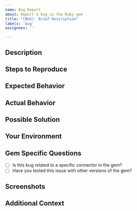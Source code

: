 ```yaml
---
name: Bug Report
about: Report a bug in the Ruby gem
title: "[BUG]: Brief Description"
labels: 'bug'
assignees: ''

---
```


## Description
<!-- A clear and concise description of what the bug is -->

## Steps to Reproduce
<!-- Steps to reproduce the behavior -->

## Expected Behavior
<!-- A clear and concise description of what you expected to happen -->

## Actual Behavior
<!-- What actually happened -->

## Possible Solution
<!-- Not obligatory, but suggest a fix/reason for the bug -->

## Your Environment
<!-- Include as many relevant details about the environment you experienced the bug in -->

## Gem Specific Questions
- [ ] Is this bug related to a specific connector in the gem?
- [ ] Have you tested this issue with other versions of the gem?

## Screenshots
<!-- If applicable, add screenshots to help explain your problem -->

## Additional Context
<!-- Add any other context about the problem here -->
